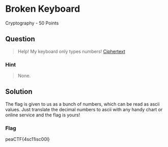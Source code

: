 # Broken Keyboard
Cryptography - 50 Points

## Question
>Help! My keyboard only types numbers! [Ciphertext](enc.txt)

### Hint
>None.

## Solution
The flag is given to us as a bunch of numbers, which can be read as ascii values.
Just translate the decimal numbers to ascii with any handy chart or online 
service and the flag is yours!

### Flag
peaCTF{4sc11isc00l}

